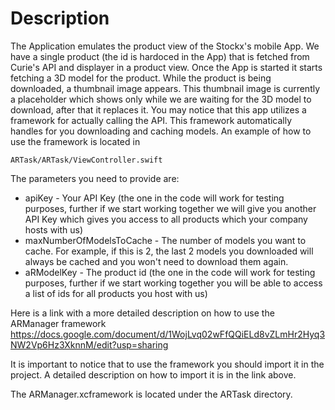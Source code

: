 # Description

The Application emulates the product view of the Stockx's mobile App. We have a single product (the id is hardoced in the App) that is fetched from Curie's API and displayer in a product view. Once the App is started it starts fetching a 3D model for the product. While the product is being downloaded, a thumbnail image appears. This thumbnail image is currently a placeholder which shows only while we are waiting for the 3D model to download, after that it replaces it. You may notice that this app utilizes a framework for actually calling the API. This framework automatically handles for you downloading and caching models. An example of how to use the framework is located in

`ARTask/ARTask/ViewController.swift`

The parameters you need to provide are:

* apiKey - Your API Key (the one in the code will work for testing purposes, further if we start working together we will give you another API Key which gives you access to all products which your company hosts with us)
* maxNumberOfModelsToCache - The number of models you want to cache. For example, if this is 2, the last 2 models you downloaded will always be cached and you won't need to download them again. 
* aRModelKey - The product id (the one in the code will work for testing purposes, further if we start working together you will be able to access a list of ids for all products you host with us)

Here is a link with a more detailed description on how to use the ARManager framework https://docs.google.com/document/d/1WojLvq02wFfQQiELd8vZLmHr2Hyq3NW2Vp6Hz3XknnM/edit?usp=sharing 

It is important to notice that to use the framework you should import it in the project. A detailed description on how to import it is in the link above. 

The ARManager.xcframework is located under the ARTask directory.
